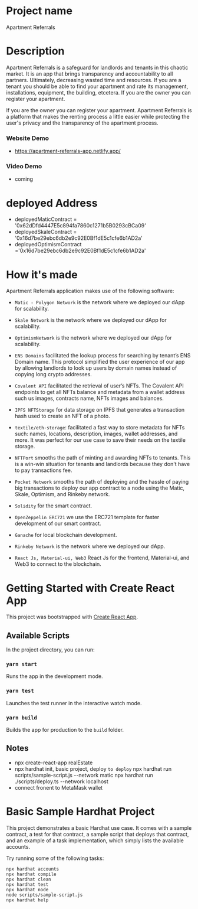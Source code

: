 # Project name

Apartment Referrals

# Description

Apartment Referrals is a safeguard for landlords and tenants in this chaotic market. It is an app that brings transparency and accountability to all partners. Ultimately, decreasing wasted time and resources. If you are a tenant you should be able to find your apartment and rate its management, installations, equipment, the building, etcetera. If you are the owner you can register your apartment.

If you are the owner you can register your apartment. Apartment Referrals is a platform that makes the renting process a little easier while protecting the user's privacy and the transparency of the apartment process.

### Website Demo

- https://apartment-referrals-app.netlify.app/

### Video Demo

- coming

# deployed Address

- deployedMaticContract = '0x62dDfd4447E5c894fa7860c1271b5B0293cBCa09'
- deployedSkaleContract = '0x16d7be29ebc6db2e9c92E0Bf1dE5c1cfe6b1AD2a'
- deployedOptimismContract ='0x16d7be29ebc6db2e9c92E0Bf1dE5c1cfe6b1AD2a'

# How it's made

Apartment Referrals application makes use of the following software:

- `Matic - Polygon Network` is the network where we deployed our dApp for scalability.
- `Skale Network` is the network where we deployed our dApp for scalability.
- `OptimismNetwork` is the network where we deployed our dApp for scalability.
- `ENS Domains` facilitated the lookup process for searching by tenant’s ENS Domain name. This protocol simplified the user experience of our app by allowing landlords to look up users by domain names instead of copying long crypto addresses.

- `Covalent API` facilitated the retrieval of user’s NFTs. The Covalent API endpoints to get all NFTs balance and metadata from a wallet address such us images, contracts name, NFTs images and balances.

* `IPFS NFTStorage` for data storage on IPFS that generates a transaction hash used to create an NFT of a photo.

* `textile/eth-storage`: facilitated a fast way to store metadata for NFTs such: names, locations, description, images, wallet addresses, and more. It was perfect for our use case to save their needs on the textile storage.

* `NFTPort` smooths the path of minting and awarding NFTs to tenants. This is a win-win situation for tenants and landlords because they don't have to pay transactions fee.

* `Pocket Network` smooths the path of deploying and the hassle of paying big transactions to deploy our app contract to a node using the Matic, Skale, Optimism, and Rinkeby network.
* `Solidity` for the smart contract.
* `OpenZeppelin ERC721` we use the ERC721 template for faster development of our smart contract.

* `Ganache` for local blockchain development.

* `Rinkeby Network` is the network where we deployed our dApp.

* `React Js, Material-ui, Web3` React Js for the frontend, Material-ui, and Web3 to connect to the blockchain.

# Getting Started with Create React App

This project was bootstrapped with [Create React App](https://github.com/facebook/create-react-app).

## Available Scripts

In the project directory, you can run:

### `yarn start`

Runs the app in the development mode.

### `yarn test`

Launches the test runner in the interactive watch mode.

### `yarn build`

Builds the app for production to the `build` folder.

## Notes

- npx create-react-app realEstate
- npx hardhat init, basic project, deploy
  `to deploy`
  npx hardhat run scripts/sample-script.js --network matic
  npx hardhat run ./scripts/deploy.ts --network localhost
- connect fronent to MetaMask wallet

# Basic Sample Hardhat Project

This project demonstrates a basic Hardhat use case. It comes with a sample contract, a test for that contract, a sample script that deploys that contract, and an example of a task implementation, which simply lists the available accounts.

Try running some of the following tasks:

```shell
npx hardhat accounts
npx hardhat compile
npx hardhat clean
npx hardhat test
npx hardhat node
node scripts/sample-script.js
npx hardhat help
```
